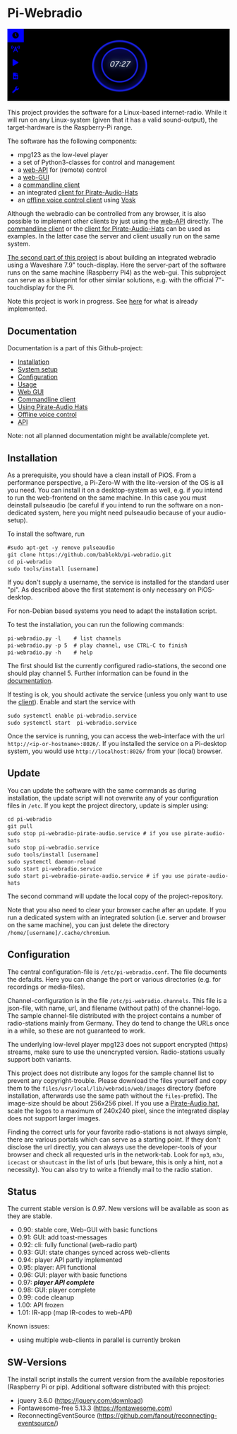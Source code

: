 Pi-Webradio
===========

![](doc/clock.png)

This project provides the software for a Linux-based internet-radio. While
it will run on any Linux-system (given that it has a valid sound-output),
the target-hardware is the Raspberry-Pi range.

The software has the following components:

  - mpg123 as the low-level player
  - a set of Python3-classes for control and management
  - a [web-API](doc/API.md) for (remote) control
  - a [web-GUI](doc/web-gui.md)
  - a [commandline client](doc/webradio_cli.md)
  - an integrated [client for Pirate-Audio-Hats](doc/pirate-audio.md)
  - an [offline voice control client](doc/voice-control.md) using
    [Vosk](https://alphacephei.com/vosk/)

Although the webradio can be controlled from any browser, it is also
possible to implement other clients by just using the [web-API](doc/API.md)
directly. The [commandline client](doc/webradio_cli.md) or the
[client for Pirate-Audio-Hats](doc/pirate-audio.md)
can be used as examples. In the latter case the server and client usually
run on the same system.

[The second part of this project](integrated/README.md) is about building
an integrated webradio using a Waveshare 7.9" touch-display. Here the
server-part of the software runs on the same machine (Raspberry Pi4)
as the web-gui. This subproject can serve as a blueprint for other
similar solutions, e.g. with the official 7"-touchdisplay for the Pi.

Note this project is work in progress. See [here](#Status "Status") for
what is already implemented.


Documentation
-------------

Documentation is a part of this Github-project:

  - [Installation](#Installation "Installation")
  - [System setup](doc/system.md)
  - [Configuration](#Configuration "Configuration")
  - [Usage](doc/pi-webradio.md)
  - [Web GUI](doc/web-gui.md)
  - [Commandline client](doc/webradio_cli.md)
  - [Using Pirate-Audio Hats](doc/pirate-audio.md)
  - [Offline voice control](doc/voice-control.md)
  - [API](doc/API.md)

Note: not all planned documentation might be available/complete yet.


Installation
------------

As a prerequisite, you should have a clean install of PiOS. From a
performance perspective, a Pi-Zero-W with the lite-version of the OS
is all you need. You can install it on a desktop-system as well, e.g.
if you intend to run the web-frontend on the same machine. In
this case you must deinstall pulseaudio (be careful if you intend to
run the software on a non-dedicated system, here you might need
pulseaudio because of your audio-setup).

To install the software, run

    #sudo apt-get -y remove pulseaudio
    git clone https://github.com/bablokb/pi-webradio.git
    cd pi-webradio
    sudo tools/install [username]

If you don't supply a username, the service is installed for the
standard user "pi". As described above the first statement is only
necessary on PiOS-desktop.

For non-Debian based systems you need to adapt the installation script.

To test the installation, you can run the following commands:

    pi-webradio.py -l    # list channels
    pi-webradio.py -p 5  # play channel, use CTRL-C to finish
    pi-webradio.py -h    # help

The first should list the currently configured radio-stations, the
second one should play channel 5. Further information can be found
in the [documentation](doc/pi-webradio.md).

If testing is ok, you should activate the service (unless you only want
to use the [client](doc/webradio_cli.md)).
Enable and start the service with

    sudo systemctl enable pi-webradio.service
    sudo systemctl start  pi-webradio.service

Once the service is running, you can access the web-interface with the
url `http://<ip-or-hostname>:8026/`. If you installed the service on a
Pi-desktop system, you would use `http://localhost:8026/` from your
(local) browser.


Update
------

You can update the software with the same commands as during installation,
the update script will not overwrite any of your configuration files in
`/etc`. If you kept the project directory, update is simpler using:

    cd pi-webradio
    git pull
    sudo stop pi-webradio-pirate-audio.service # if you use pirate-audio-hats
    sudo stop pi-webradio.service
    sudo tools/install [username]
    sudo systemctl daemon-reload
    sudo start pi-webradio.service
    sudo start pi-webradio-pirate-audio.service # if you use pirate-audio-hats

The second command will update the local copy of the project-repository.

Note that you also need to clear your browser cache after an update.
If you run a dedicated system with an integrated solution
(i.e. server and browser on the same machine), you can just delete
the directory `/home/[username]/.cache/chromium`.


Configuration
-------------

The central configuration-file is `/etc/pi-webradio.conf`. The file
documents the defaults. Here you can change the port or various
directories (e.g. for recordings or media-files).

Channel-configuration is in the file `/etc/pi-webradio.channels`. This
file is a json-file, with name, url, and filename (without path) of
the channel-logo. The sample channel-file distributed with the project
contains a number of radio-stations mainly from Germany. They do tend
to change the URLs once in a while, so these are not guaranteed to work.

The underlying low-level player mpg123 does not support
encrypted (https) streams, make sure to use the unencrypted version.
Radio-stations usually support both variants.

This project does not distribute any logos for the sample channel list
to prevent any copyright-trouble. Please download the files yourself
and copy them to the `files/usr/local/lib/webradio/web/images` directory
(before installation, afterwards use the same path without the
`files`-prefix). The image-size should be about 256x256 pixel. If you
use a [Pirate-Audio hat](doc/pirate-audio.md), scale the logos to a
maximum of 240x240 pixel, since the integrated display does not
support larger images.

Finding the correct urls for your favorite radio-stations is not always
simple, there are various portals which can serve as a starting point.
If they don't disclose the url directly, you can always use the
developer-tools of your browser and check all requested urls in the
network-tab. Look for `mp3`, `m3u`, `icecast` or `shoutcast` in the
list of urls (but beware, this is only a hint, not a necessity). You
can also try to write a friendly mail to the radio station.


Status
------

The current stable version is _0.97_. New versions will be available as soon
as they are stable.

  * 0.90: stable core, Web-GUI with basic functions
  * 0.91: GUI: add toast-messages
  * 0.92: cli: fully functional (web-radio part)
  * 0.93: GUI: state changes synced across web-clients
  * 0.94: player API partly implemented
  * 0.95: player: API functional
  * 0.96: GUI: player with basic functions
  * 0.97: ***player API complete***
  * 0.98: GUI: player complete
  * 0.99: code cleanup
  * 1.00: API frozen
  * 1.01: IR-app (map IR-codes to web-API)

Known issues:

  * using multiple web-clients in parallel is currently broken


SW-Versions
-----------

The install script installs the current version from the available
repositories (Raspberry Pi or pip). Additional software distributed
with this project:

  - jquery 3.6.0 (<https://jquery.com/download>)
  - Fontawesome-free 5.13.3 (<https://fontawesome.com>)
  - ReconnectingEventSource (https://github.com/fanout/reconnecting-eventsource/)
